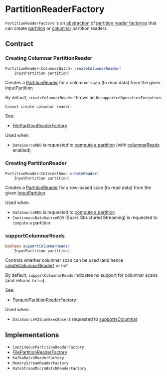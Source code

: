# PartitionReaderFactory

`PartitionReaderFactory` is an [abstraction](#contract) of [partition reader factories](#implementations) that can create [partition](#createReader) or [columnar](#createColumnarReader) partition readers.

## Contract

### <span id="createColumnarReader"> Creating Columnar PartitionReader

```java
PartitionReader<ColumnarBatch> createColumnarReader(
    InputPartition partition)
```

Creates a [PartitionReader](PartitionReader.md) for a columnar scan (to read data) from the given [InputPartition](InputPartition.md)

By default, `createColumnarReader` throws an `UnsupportedOperationException`:

```text
Cannot create columnar reader.
```

See:

* [FilePartitionReaderFactory](../datasources/FilePartitionReaderFactory.md#createColumnarReader)

Used when:

* `DataSourceRDD` is requested to [compute a partition](../DataSourceRDD.md#compute) (with [columnarReads](../DataSourceRDD.md#columnarReads) enabled)

### <span id="createReader"> Creating PartitionReader

```java
PartitionReader<InternalRow> createReader(
    InputPartition partition)
```

Creates a [PartitionReader](PartitionReader.md) for a row-based scan (to read data) from the given [InputPartition](InputPartition.md)

Used when:

* `DataSourceRDD` is requested to [compute a partition](../DataSourceRDD.md#compute)
* `ContinuousDataSourceRDD` (Spark Structured Streaming) is requested to `compute` a partition

### <span id="supportColumnarReads"> supportColumnarReads

```java
boolean supportColumnarReads(
    InputPartition partition)
```

Controls whether columnar scan can be used (and hence [createColumnarReader](#createColumnarReader)) or not

By default, `supportColumnarReads` indicates no support for columnar scans (and returns `false`).

See:

* [ParquetPartitionReaderFactory](../datasources/parquet/ParquetPartitionReaderFactory.md#supportColumnarReads)

Used when:

* `DataSourceV2ScanExecBase` is requested to [supportsColumnar](../physical-operators/DataSourceV2ScanExecBase.md#supportsColumnar)

## Implementations

* `ContinuousPartitionReaderFactory`
* [FilePartitionReaderFactory](../datasources/FilePartitionReaderFactory.md)
* `KafkaBatchReaderFactory`
* `MemoryStreamReaderFactory`
* `RateStreamMicroBatchReaderFactory`
